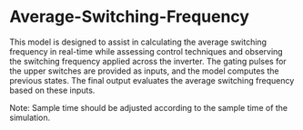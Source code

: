 # Average-Switching-Frequency

This model is designed to assist in calculating the average switching frequency in real-time while assessing control techniques and observing the switching frequency applied across the inverter. The gating pulses for the upper switches are provided as inputs, and the model computes the previous states. The final output evaluates the average switching frequency based on these inputs.

Note: Sample time should be adjusted according to the sample time of the simulation.

